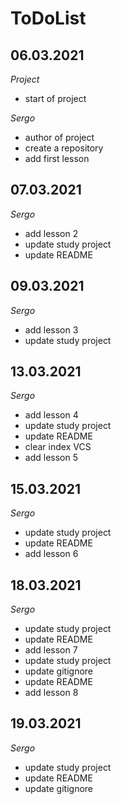 # ToDoList


## 06.03.2021

*Project*

- start of project

*Sergo*

- author of project
- create a repository
- add first lesson

## 07.03.2021

*Sergo*

- add lesson 2
- update study project
- update README

## 09.03.2021

*Sergo*

- add lesson 3
- update study project


## 13.03.2021

*Sergo*

- add lesson 4
- update study project
- update README
- clear index VCS
- add lesson 5


## 15.03.2021

*Sergo*

- update study project
- update README
- add lesson 6


## 18.03.2021

*Sergo*

- update study project
- update README
- add lesson 7
- update study project
- update gitignore
- update README
- add lesson 8


## 19.03.2021

*Sergo*

- update study project
- update README
- update gitignore

